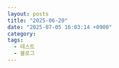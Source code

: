 ```yaml
---
layout: posts
title: "2025-06-20"
date: "2025-07-05 16:03:14 +0900"
category: 
tags:
  - 테스트
  - 블로그
---
```

 